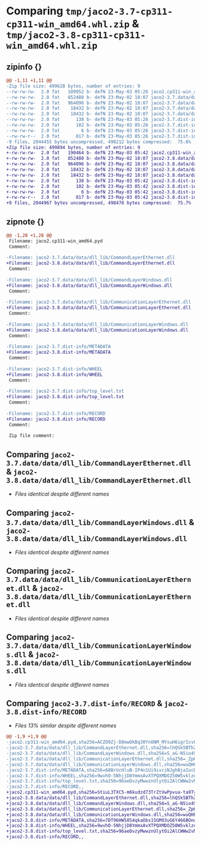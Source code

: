 # Comparing `tmp/jaco2-3.7-cp311-cp311-win_amd64.whl.zip` & `tmp/jaco2-3.8-cp311-cp311-win_amd64.whl.zip`

## zipinfo {}

```diff
@@ -1,11 +1,11 @@
-Zip file size: 499628 bytes, number of entries: 9
--rw-rw-rw-  2.0 fat   189952 b- defN 23-May-03 05:26 jaco2.cp311-win_amd64.pyd
--rw-rw-rw-  2.0 fat   852480 b- defN 23-May-02 18:07 jaco2-3.7.data/data/dll_lib/CommandLayerEthernet.dll
--rw-rw-rw-  2.0 fat   964096 b- defN 23-May-02 18:07 jaco2-3.7.data/data/dll_lib/CommandLayerWindows.dll
--rw-rw-rw-  2.0 fat    18432 b- defN 23-May-02 18:07 jaco2-3.7.data/data/dll_lib/CommunicationLayerEthernet.dll
--rw-rw-rw-  2.0 fat    18432 b- defN 23-May-02 18:07 jaco2-3.7.data/data/dll_lib/CommunicationLayerWindows.dll
--rw-rw-rw-  2.0 fat      138 b- defN 23-May-03 05:26 jaco2-3.7.dist-info/METADATA
--rw-rw-rw-  2.0 fat      102 b- defN 23-May-03 05:26 jaco2-3.7.dist-info/WHEEL
--rw-rw-rw-  2.0 fat        6 b- defN 23-May-03 05:26 jaco2-3.7.dist-info/top_level.txt
--rw-rw-r--  2.0 fat      817 b- defN 23-May-03 05:26 jaco2-3.7.dist-info/RECORD
-9 files, 2044455 bytes uncompressed, 498212 bytes compressed:  75.6%
+Zip file size: 499894 bytes, number of entries: 9
+-rw-rw-rw-  2.0 fat   190464 b- defN 23-May-03 05:42 jaco2.cp311-win_amd64.pyd
+-rw-rw-rw-  2.0 fat   852480 b- defN 23-May-02 18:07 jaco2-3.8.data/data/dll_lib/CommandLayerEthernet.dll
+-rw-rw-rw-  2.0 fat   964096 b- defN 23-May-02 18:07 jaco2-3.8.data/data/dll_lib/CommandLayerWindows.dll
+-rw-rw-rw-  2.0 fat    18432 b- defN 23-May-02 18:07 jaco2-3.8.data/data/dll_lib/CommunicationLayerEthernet.dll
+-rw-rw-rw-  2.0 fat    18432 b- defN 23-May-02 18:07 jaco2-3.8.data/data/dll_lib/CommunicationLayerWindows.dll
+-rw-rw-rw-  2.0 fat      138 b- defN 23-May-03 05:42 jaco2-3.8.dist-info/METADATA
+-rw-rw-rw-  2.0 fat      102 b- defN 23-May-03 05:42 jaco2-3.8.dist-info/WHEEL
+-rw-rw-rw-  2.0 fat        6 b- defN 23-May-03 05:42 jaco2-3.8.dist-info/top_level.txt
+-rw-rw-r--  2.0 fat      817 b- defN 23-May-03 05:42 jaco2-3.8.dist-info/RECORD
+9 files, 2044967 bytes uncompressed, 498478 bytes compressed:  75.7%
```

## zipnote {}

```diff
@@ -1,28 +1,28 @@
 Filename: jaco2.cp311-win_amd64.pyd
 Comment: 
 
-Filename: jaco2-3.7.data/data/dll_lib/CommandLayerEthernet.dll
+Filename: jaco2-3.8.data/data/dll_lib/CommandLayerEthernet.dll
 Comment: 
 
-Filename: jaco2-3.7.data/data/dll_lib/CommandLayerWindows.dll
+Filename: jaco2-3.8.data/data/dll_lib/CommandLayerWindows.dll
 Comment: 
 
-Filename: jaco2-3.7.data/data/dll_lib/CommunicationLayerEthernet.dll
+Filename: jaco2-3.8.data/data/dll_lib/CommunicationLayerEthernet.dll
 Comment: 
 
-Filename: jaco2-3.7.data/data/dll_lib/CommunicationLayerWindows.dll
+Filename: jaco2-3.8.data/data/dll_lib/CommunicationLayerWindows.dll
 Comment: 
 
-Filename: jaco2-3.7.dist-info/METADATA
+Filename: jaco2-3.8.dist-info/METADATA
 Comment: 
 
-Filename: jaco2-3.7.dist-info/WHEEL
+Filename: jaco2-3.8.dist-info/WHEEL
 Comment: 
 
-Filename: jaco2-3.7.dist-info/top_level.txt
+Filename: jaco2-3.8.dist-info/top_level.txt
 Comment: 
 
-Filename: jaco2-3.7.dist-info/RECORD
+Filename: jaco2-3.8.dist-info/RECORD
 Comment: 
 
 Zip file comment:
```

## Comparing `jaco2-3.7.data/data/dll_lib/CommandLayerEthernet.dll` & `jaco2-3.8.data/data/dll_lib/CommandLayerEthernet.dll`

 * *Files identical despite different names*

## Comparing `jaco2-3.7.data/data/dll_lib/CommandLayerWindows.dll` & `jaco2-3.8.data/data/dll_lib/CommandLayerWindows.dll`

 * *Files identical despite different names*

## Comparing `jaco2-3.7.data/data/dll_lib/CommunicationLayerEthernet.dll` & `jaco2-3.8.data/data/dll_lib/CommunicationLayerEthernet.dll`

 * *Files identical despite different names*

## Comparing `jaco2-3.7.data/data/dll_lib/CommunicationLayerWindows.dll` & `jaco2-3.8.data/data/dll_lib/CommunicationLayerWindows.dll`

 * *Files identical despite different names*

## Comparing `jaco2-3.7.dist-info/RECORD` & `jaco2-3.8.dist-info/RECORD`

 * *Files 13% similar despite different names*

```diff
@@ -1,9 +1,9 @@
-jaco2.cp311-win_amd64.pyd,sha256=ACZO9Zj-D8mwOkBq30YnONM_MYsuH6igrIcv8Gb6EBs,189952
-jaco2-3.7.data/data/dll_lib/CommandLayerEthernet.dll,sha256=lhQSk5BThZq08hlUqYpi502HkyqD2N2gWwFwFf9rfWo,852480
-jaco2-3.7.data/data/dll_lib/CommandLayerWindows.dll,sha256=S_aG-N5io4SLhQygL_ha61H0hyxBdDd70fbDBbP17Tg,964096
-jaco2-3.7.data/data/dll_lib/CommunicationLayerEthernet.dll,sha256=_ZpKgL-ckpUeo2bDYJcYz1YXdHM5WizbjCIF0Ee_fls,18432
-jaco2-3.7.data/data/dll_lib/CommunicationLayerWindows.dll,sha256=wuQHFK5ZUV45sd0G-q0NuIrhlGteCl6BVfZL6TIx2gE,18432
-jaco2-3.7.dist-info/METADATA,sha256=68BrUcHluB-IP4n1Ui9ivciNJghBjaIocDnvv3E4LA8,138
-jaco2-3.7.dist-info/WHEEL,sha256=9wvhO-5NhjjD8YmmxAvXTPQXMDOZ50W5vklzeoqFtkM,102
-jaco2-3.7.dist-info/top_level.txt,sha256=96aeDvzyMwwznUlytOi2AlCWWw2vNLUuaOddMOdt0AY,6
-jaco2-3.7.dist-info/RECORD,,
+jaco2.cp311-win_amd64.pyd,sha256=StiuL3TXC5-m6kudzd73TrZtVwPpvua-ta9TyU9s2Ls,190464
+jaco2-3.8.data/data/dll_lib/CommandLayerEthernet.dll,sha256=lhQSk5BThZq08hlUqYpi502HkyqD2N2gWwFwFf9rfWo,852480
+jaco2-3.8.data/data/dll_lib/CommandLayerWindows.dll,sha256=S_aG-N5io4SLhQygL_ha61H0hyxBdDd70fbDBbP17Tg,964096
+jaco2-3.8.data/data/dll_lib/CommunicationLayerEthernet.dll,sha256=_ZpKgL-ckpUeo2bDYJcYz1YXdHM5WizbjCIF0Ee_fls,18432
+jaco2-3.8.data/data/dll_lib/CommunicationLayerWindows.dll,sha256=wuQHFK5ZUV45sd0G-q0NuIrhlGteCl6BVfZL6TIx2gE,18432
+jaco2-3.8.dist-info/METADATA,sha256=7DT96HW5854qkaObs15GM93uG6Y466BOnqcIDYX9Bts,138
+jaco2-3.8.dist-info/WHEEL,sha256=9wvhO-5NhjjD8YmmxAvXTPQXMDOZ50W5vklzeoqFtkM,102
+jaco2-3.8.dist-info/top_level.txt,sha256=96aeDvzyMwwznUlytOi2AlCWWw2vNLUuaOddMOdt0AY,6
+jaco2-3.8.dist-info/RECORD,,
```


